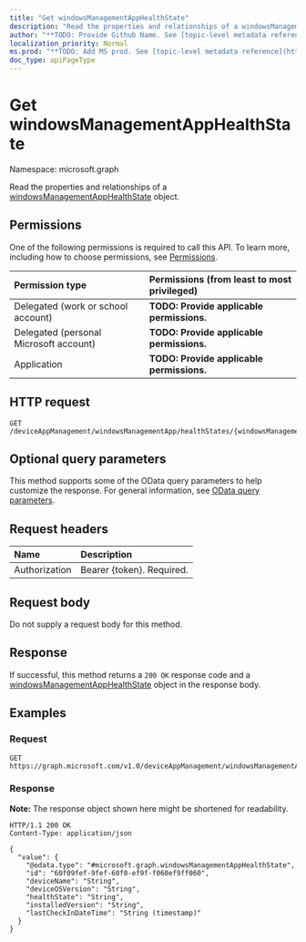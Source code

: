 ```yaml
---
title: "Get windowsManagementAppHealthState"
description: "Read the properties and relationships of a windowsManagementAppHealthState object."
author: "**TODO: Provide Github Name. See [topic-level metadata reference](https://msgo.azurewebsites.net/add/document/guidelines/metadata.html#topic-level-metadata)**"
localization_priority: Normal
ms.prod: "**TODO: Add MS prod. See [topic-level metadata reference](https://msgo.azurewebsites.net/add/document/guidelines/metadata.html#topic-level-metadata)**"
doc_type: apiPageType
---
```


# Get windowsManagementAppHealthState
Namespace: microsoft.graph



Read the properties and relationships of a [windowsManagementAppHealthState](../resources/windowsmanagementapphealthstate.md) object.

## Permissions
One of the following permissions is required to call this API. To learn more, including how to choose permissions, see [Permissions](/graph/permissions-reference).

|Permission type|Permissions (from least to most privileged)|
|:---|:---|
|Delegated (work or school account)|**TODO: Provide applicable permissions.**|
|Delegated (personal Microsoft account)|**TODO: Provide applicable permissions.**|
|Application|**TODO: Provide applicable permissions.**|

## HTTP request

<!-- {
  "blockType": "ignored"
}
-->
``` http
GET /deviceAppManagement/windowsManagementApp/healthStates/{windowsManagementAppHealthStateId}
```

## Optional query parameters
This method supports some of the OData query parameters to help customize the response. For general information, see [OData query parameters](/graph/query-parameters).

## Request headers
|Name|Description|
|:---|:---|
|Authorization|Bearer {token}. Required.|

## Request body
Do not supply a request body for this method.

## Response

If successful, this method returns a `200 OK` response code and a [windowsManagementAppHealthState](../resources/windowsmanagementapphealthstate.md) object in the response body.

## Examples

### Request
<!-- {
  "blockType": "request",
  "name": "get_windowsmanagementapphealthstate"
}
-->
``` http
GET https://graph.microsoft.com/v1.0/deviceAppManagement/windowsManagementApp/healthStates/{windowsManagementAppHealthStateId}
```


### Response
**Note:** The response object shown here might be shortened for readability.
<!-- {
  "blockType": "response",
  "truncated": true,
  "@odata.type": "microsoft.graph.windowsManagementAppHealthState"
}
-->
``` http
HTTP/1.1 200 OK
Content-Type: application/json

{
  "value": {
    "@odata.type": "#microsoft.graph.windowsManagementAppHealthState",
    "id": "60f09fef-9fef-60f0-ef9f-f060ef9ff060",
    "deviceName": "String",
    "deviceOSVersion": "String",
    "healthState": "String",
    "installedVersion": "String",
    "lastCheckInDateTime": "String (timestamp)"
  }
}
```

